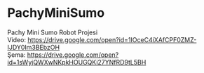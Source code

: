 # PachyMiniSumo
Pachy Mini Sumo Robot Projesi </br>
Video: https://drive.google.com/open?id=1IOceC4iXAfCPF0ZMZ-IJDY0Im3BEbzOH </br>
Şema: https://drive.google.com/open?id=1sWyjQWXwNKpkHOUGQKi27YNfRD9tL5BH
